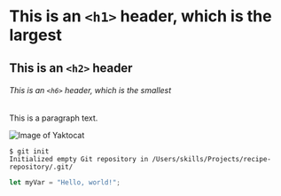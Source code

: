 # This is an `<h1>` header, which is the largest

## This is an `<h2>` header

###### This is an `<h6>` header, which is the smallest

This is a paragraph text.

![Image of Yaktocat](https://octodex.github.com/images/yaktocat.png)

```
$ git init
Initialized empty Git repository in /Users/skills/Projects/recipe-repository/.git/
```

```javascript
let myVar = "Hello, world!";
```
